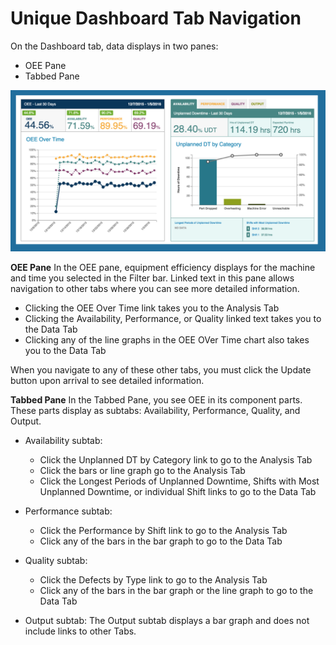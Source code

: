 # Unique Dashboard Tab Navigation

On the Dashboard tab, data displays in two panes: 

  * OEE Pane
  * Tabbed Pane

![OEE Tab](oedTabNav.png)


**OEE Pane**
 In the OEE pane, equipment efficiency displays for the machine and time you selected in the Filter bar. Linked text in this pane allows navigation to other tabs where you can see more detailed information.
 
   * Clicking the OEE Over Time link takes you to the Analysis Tab
   * Clicking the Availability, Performance, or Quality linked text takes you to the Data Tab
   * Clicking any of the line graphs in the OEE OVer Time chart also takes you to the Data Tab

When you navigate to any of these other tabs, you must click the Update button upon arrival to see detailed information.

**Tabbed Pane**
 In the Tabbed Pane, you see OEE in its component parts. These parts display as subtabs: Availability, Performance, Quality, and Output.

* Availability subtab:
  * Click the Unplanned DT by Category link to go to the Analysis Tab
  * Click the bars or line graph go to the Analysis Tab 
  * Click the Longest Periods of Unplanned Downtime, Shifts with Most Unplanned Downtime, or individual Shift links to go to the Data Tab

* Performance subtab:
  * Click the Performance by Shift link to go to the Analysis Tab 
  * Click any of the bars in the bar graph to go to the Data Tab

* Quality subtab:
  * Click the Defects by Type link to go to the Analysis Tab
  * Click any of the bars in the bar graph or the line graph to go to the Data Tab

* Output subtab: The Output subtab displays a bar graph and does not include links to other Tabs.


